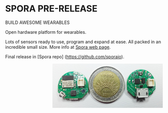 SPORA PRE-RELEASE
==================

BUILD AWESOME WEARABLES

Open hardware platform for wearables.

Lots of sensors ready to use, program and expand at ease. All packed in an incredible small size.
More info at [Spora web page](https://sporaio.com/).

Final release in [Spora repo] (https://github.com/sporaio).

<img src="pcb_main/photos/spora1.jpg" style="width:70%" align="right">


